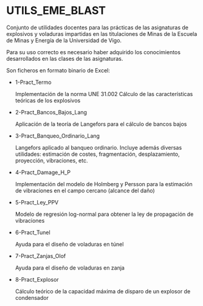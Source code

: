 # UTILS_EME_BLAST
Conjunto de utilidades docentes para las prácticas de las asignaturas de explosivos y voladuras impartidas en las titulaciones de Minas de la Escuela de Minas y Energía de la Universidad de Vigo.

Para su uso correcto es necesario haber adquirido los conocimientos desarrollados en las clases de las asignaturas.

Son ficheros en formato binario de Excel:
- 1-Pract_Termo

  Implementación de la norma UNE 31.002 Cálculo de las características teóricas de los explosivos
- 2-Pract_Bancos_Bajos_Lang

  Aplicación de la teoría de Langefors para el cálculo de bancos bajos
- 3-Pract_Banqueo_Ordinario_Lang
  
  Langefors aplicado al banqueo ordinario. Incluye además diversas utilidades: estimación de costes, fragmentación, desplazamiento, proyección, vibraciones, etc.
- 4-Pract_Damage_H_P
  
  Implementación del modelo de Holmberg y Persson para la estimación de vibraciones en el campo cercano (alcance del daño)
  
- 5-Pract_Ley_PPV

  Modelo de regresión log-normal para obtener la ley de propagación de vibraciones 
  
- 6-Pract_Tunel

  Ayuda para el diseño de voladuras en túnel
  
- 7-Pract_Zanjas_Olof
  
  Ayuda para el diseño de voladuras en zanja
  
- 8-Pract_Explosor

  Cálculo teórico de la capacidad máxima de disparo de un explosor de condensador

